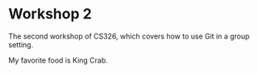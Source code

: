# Workshop 2

The second workshop of CS326, which covers how to use Git in a group setting.

My favorite food is King Crab.
